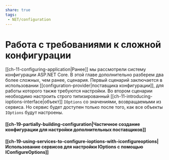 ```yaml
---
share: true
tags:
 - NET/configuration
---
```

# Работа с требованиями к сложной конфигурации
[[ch-11-configuring-application|Ранее]] мы рассмотрели систему конфигурации ASP.NET Core. В этой главе дополнительно разберем два более сложных, чем ранее, сценария.
Первый сценарий заключается в использовании [[configuration-provider|поставщика конфигурации]], для работы которого также требуются настройки.
Во втором сценарии необходимо настроить строго типизированный [[ch-11-introducing-ioptions-interface|объект]] `IOptions` со значениями, возвращаемыми из сервиса. Но сервис будет доступен только после того, как все объекты `IOptions` будут настроены.
#### [[ch-19-partially-building-configuration|Частичное создание конфигурации для настройки дополнительных поставщиков]]
#### [[ch-19-using-services-to-configure-ioptions-with-iconfigureoptions|Использование сервисов для настройки IOptions с помощью IConfigureOptions]]
